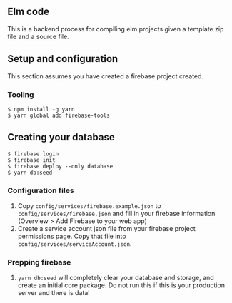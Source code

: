 ## Elm code

This is a backend process for compiling elm projects given a template zip file and a source file.

## Setup and configuration

This section assumes you have created a firebase project created.

### Tooling

```
$ npm install -g yarn
$ yarn global add firebase-tools
```

## Creating your database

```
$ firebase login
$ firebase init
$ firebase deploy --only database
$ yarn db:seed
```

### Configuration files

 1. Copy `config/services/firebase.example.json` to `config/services/firebase.json` and fill in your firebase information (Overview > Add Firebase to your web app)
 2. Create a service account json file from your firebase project permissions page. Copy that file into `config/services/serviceAccount.json`.

### Prepping firebase

 1. `yarn db:seed` will completely clear your database and storage, and create an initial core package. Do not run this if this is your production server and there is data!
